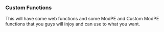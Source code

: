 ### Custom Functions

This will have some web functions and some ModPE and Custom ModPE functions
that you guys will injoy and can use to what you want.
